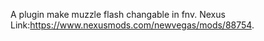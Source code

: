 A plugin make muzzle flash changable in fnv.
Nexus Link:https://www.nexusmods.com/newvegas/mods/88754.
